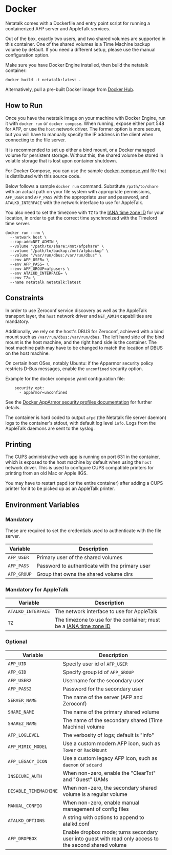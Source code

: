 # Docker

Netatalk comes with a Dockerfile and entry point script for running a containerized AFP server and AppleTalk services.

Out of the box, exactly two users, and two shared volumes are supported in this container. One of the shared volumes is a Time Machine backup volume by default. If you need a different setup, please use the manual configuration option.

Make sure you have Docker Engine installed, then build the netatalk container:

```
docker build -t netatalk:latest .
```

Alternatively, pull a pre-built Docker image from [Docker Hub](https://hub.docker.com/u/netatalk).

## How to Run

Once you have the netatalk image on your machine with Docker Engine, run it with `docker run` or `docker compose`.
When running, expose either port 548 for AFP, or use the `host` network driver.
The former option is more secure, but you will have to manually specify the IP address in the client when connecting to the file server.

It is recommended to set up either a bind mount, or a Docker managed volume for persistent storage.
Without this, the shared volume be stored in volatile storage that is lost upon container shutdown.

For Docker Compose, you can use the sample [docker-compose.yml](https://github.com/Netatalk/netatalk/blob/main/docker-compose.yml) file that is distributed with this source code.

Below follows a sample `docker run` command. Substitute `/path/to/share` with an actual path on your file system with appropriate permissions, `AFP_USER` and `AFP_PASS` with the appropriate user and password, and `ATALKD_INTERFACE` with the network interface to use for AppleTalk.

You also need to set the timezone with `TZ` to the [IANA time zone ID](https://nodatime.org/TimeZones) for your location, in order to get the correct time synchronized with the Timelord time server.

```
docker run --rm \
  --network host \
  --cap-add=NET_ADMIN \
  --volume "/path/to/share:/mnt/afpshare" \
  --volume "/path/to/backup:/mnt/afpbackup" \
  --volume "/var/run/dbus:/var/run/dbus" \
  --env AFP_USER= \
  --env AFP_PASS= \
  --env AFP_GROUP=afpusers \
  --env ATALKD_INTERFACE= \
  --env TZ= \
  --name netatalk netatalk:latest
```

## Constraints

In order to use Zeroconf service discovery as well as the AppleTalk transport layer, the `host` network driver and `NET_ADMIN` capabilities are mandatory.

Additionally, we rely on the host's DBUS for Zeroconf, achieved with a bind mount such as `/var/run/dbus:/var/run/dbus`. The left hand side of the bind mount is the host machine, and the right hand side is the container. The host machine path may have to be changed to match the location of DBUS on the host machine.

On certain host OSes, notably Ubuntu: if the Apparmor security policy restricts D-Bus messages, enable the `unconfined` security option.

Example for the docker compose yaml configuration file:

```
    security_opt:
      - apparmor=unconfined
```

See the [Docker AppArmor security profiles documentation](https://docs.docker.com/engine/security/apparmor/) for further details.

The container is hard coded to output `afpd` (the Netatalk file server daemon) logs to the container's stdout, with default log level `info`. Logs from the AppleTalk daemons are sent to the syslog.

## Printing

The CUPS administrative web app is running on port 631 in the container, which is exposed to the host machine by default when using the `host` network driver. This is used to configure CUPS compatible printers for printing from an old Mac or Apple IIGS.

You may have to restart papd (or the entire container) after adding a CUPS printer for it to be picked up as an AppleTalk printer.

## Environment Variables

### Mandatory

These are required to set the credentials used to authenticate with the file server.

| Variable | Description |
| --- | --- |
| `AFP_USER` | Primary user of the shared volumes |
| `AFP_PASS` | Password to authenticate with the primary user |
| `AFP_GROUP` | Group that owns the shared volume dirs |

### Mandatory for AppleTalk

| Variable | Description |
| --- | --- |
| `ATALKD_INTERFACE` | The network interface to use for AppleTalk |
| `TZ` | The timezone to use for the container; must be a [IANA time zone ID](https://nodatime.org/TimeZones) |

### Optional

| Variable        | Description                                                    |
|-----------------|----------------------------------------------------------------|
| `AFP_UID`       | Specify user id of `AFP_USER`                                  |
| `AFP_GID`       | Specify group id of `AFP_GROUP`                                |
| `AFP_USER2`     | Username for the secondary user                                |
| `AFP_PASS2`     | Password for the secondary user                                |
| `SERVER_NAME`   | The name of the server (AFP and Zeroconf)                      |
| `SHARE_NAME`    | The name of the primary shared volume                          |
| `SHARE2_NAME`   | The name of the secondary shared (Time Machine) volume         |
| `AFP_LOGLEVEL`  | The verbosity of logs; default is "info"                       |
| `AFP_MIMIC_MODEL` | Use a custom modern AFP icon, such as `Tower` or `RackMount` |
| `AFP_LEGACY_ICON` | Use a custom legacy AFP icon, such as `daemon` or `sdcard`   |
| `INSECURE_AUTH` | When non-zero, enable the "ClearTxt" and "Guest" UAMs          |
| `DISABLE_TIMEMACHINE` | When non-zero, the secondary shared volume is a regular volume |
| `MANUAL_CONFIG` | When non-zero, enable manual management of config files        |
| `ATALKD_OPTIONS` | A string with options to append to atalkd.conf                |
| `AFP_DROPBOX` |  Enable dropbox mode; turns secondary user into guest with read only access to the second shared volume |
